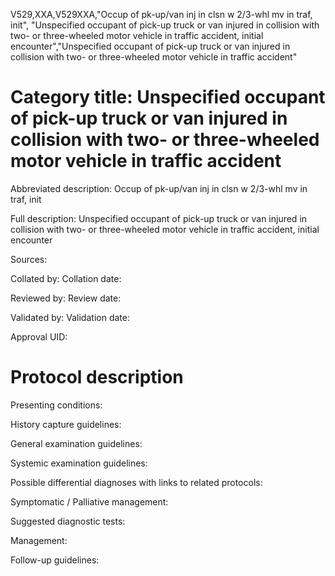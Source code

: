 V529,XXA,V529XXA,"Occup of pk-up/van inj in clsn w 2/3-whl mv in traf, init", "Unspecified occupant of pick-up truck or van injured in collision with two- or three-wheeled motor vehicle in traffic accident, initial encounter","Unspecified occupant of pick-up truck or van injured in collision with two- or three-wheeled motor vehicle in traffic accident"
# Category title: Unspecified occupant of pick-up truck or van injured in collision with two- or three-wheeled motor vehicle in traffic accident

Abbreviated description: Occup of pk-up/van inj in clsn w 2/3-whl mv in traf, init

Full description: Unspecified occupant of pick-up truck or van injured in collision with two- or three-wheeled motor vehicle in traffic accident, initial encounter

Sources:

Collated by:
Collation date:

Reviewed by:
Review date:

Validated by:
Validation date:

Approval UID:

# Protocol description

Presenting conditions:

History capture guidelines:

General examination guidelines:

Systemic examination guidelines:

Possible differential diagnoses with links to related protocols:

Symptomatic / Palliative management:

Suggested diagnostic tests:

Management:

Follow-up guidelines:
